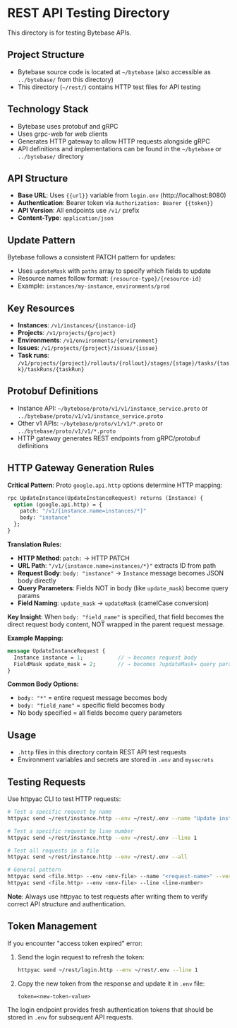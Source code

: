 # REST API Testing Directory

This directory is for testing Bytebase APIs.

## Project Structure

- Bytebase source code is located at `~/bytebase` (also accessible as `../bytebase/` from this directory)
- This directory (`~/rest/`) contains HTTP test files for API testing

## Technology Stack

- Bytebase uses protobuf and gRPC
- Uses grpc-web for web clients
- Generates HTTP gateway to allow HTTP requests alongside gRPC
- API definitions and implementations can be found in the `~/bytebase` or `../bytebase/` directory

## API Structure

- **Base URL**: Uses `{{url}}` variable from `login.env` (http://localhost:8080)
- **Authentication**: Bearer token via `Authorization: Bearer {{token}}`
- **API Version**: All endpoints use `/v1/` prefix
- **Content-Type**: `application/json`

## Update Pattern

Bytebase follows a consistent PATCH pattern for updates:

- Uses `updateMask` with `paths` array to specify which fields to update
- Resource names follow format: `{resource-type}/{resource-id}`
- Example: `instances/my-instance`, `environments/prod`

## Key Resources

- **Instances**: `/v1/instances/{instance-id}`
- **Projects**: `/v1/projects/{project}`
- **Environments**: `/v1/environments/{environment}`
- **Issues**: `/v1/projects/{project}/issues/{issue}`
- **Task runs**: `/v1/projects/{project}/rollouts/{rollout}/stages/{stage}/tasks/{task}/taskRuns/{taskRun}`

## Protobuf Definitions

- Instance API: `~/bytebase/proto/v1/v1/instance_service.proto` or `../bytebase/proto/v1/v1/instance_service.proto`
- Other v1 APIs: `~/bytebase/proto/v1/v1/*.proto` or `../bytebase/proto/v1/v1/*.proto`
- HTTP gateway generates REST endpoints from gRPC/protobuf definitions

## HTTP Gateway Generation Rules

**Critical Pattern**: Proto `google.api.http` options determine HTTP mapping:

```proto
rpc UpdateInstance(UpdateInstanceRequest) returns (Instance) {
  option (google.api.http) = {
    patch: "/v1/{instance.name=instances/*}"
    body: "instance"
  };
}
```

**Translation Rules:**

- **HTTP Method**: `patch:` → HTTP PATCH
- **URL Path**: `"/v1/{instance.name=instances/*}"` extracts ID from path
- **Request Body**: `body: "instance"` → `Instance` message becomes JSON body directly
- **Query Parameters**: Fields NOT in body (like `update_mask`) become query params
- **Field Naming**: `update_mask` → `updateMask` (camelCase conversion)

**Key Insight**: When `body: "field_name"` is specified, that field becomes the direct request body content, NOT wrapped in the parent request message.

**Example Mapping:**
```proto
message UpdateInstanceRequest {
  Instance instance = 1;           // → becomes request body
  FieldMask update_mask = 2;       // → becomes ?updateMask= query param
}
```

**Common Body Options:**
- `body: "*"` = entire request message becomes body
- `body: "field_name"` = specific field becomes body
- No body specified = all fields become query parameters

## Usage

- `.http` files in this directory contain REST API test requests
- Environment variables and secrets are stored in `.env` and `mysecrets`

## Testing Requests

Use httpyac CLI to test HTTP requests:

```bash
# Test a specific request by name
httpyac send ~/rest/instance.http --env ~/rest/.env --name "Update instance environment" --verbose

# Test a specific request by line number
httpyac send ~/rest/instance.http --env ~/rest/.env --line 1

# Test all requests in a file
httpyac send ~/rest/instance.http --env ~/rest/.env --all

# General pattern
httpyac send <file.http> --env <env-file> --name "<request-name>" --verbose
httpyac send <file.http> --env <env-file> --line <line-number>
```

**Note**: Always use httpyac to test requests after writing them to verify correct API structure and authentication.

## Token Management

If you encounter "access token expired" error:

1. Send the login request to refresh the token:

   ```bash
   httpyac send ~/rest/login.http --env ~/rest/.env --line 1
   ```

2. Copy the new token from the response and update it in `.env` file:

   ```env
   token=<new-token-value>
   ```

The login endpoint provides fresh authentication tokens that should be stored in `.env` for subsequent API requests.